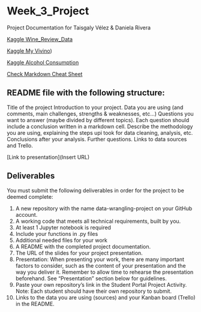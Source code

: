 # Week_3_Project

Project Documentation for Taisgaly Vélez &amp; Daniela Rivera

[Kaggle Wine_Review_Data](https://www.kaggle.com/datasets/zynicide/wine-reviews/data?select=winemag-data-130k-v2.csv)

[Kaggle My Vivino](https://www.kaggle.com/code/atabekabduakimov/my-vivino/input))

[Kaggle Alcohol Consumption](https://www.kaggle.com/datasets/mysarahmadbhat/alcohol-consumption)

[Check Markdown Cheat Sheet](https://www.markdownguide.org/cheat-sheet/)

## README file with the following structure:

Title of the project
Introduction to your project.
Data you are using (and comments, main challenges, strengths & weaknesses, etc…)
Questions you want to answer (maybe divided by different topics). Each question should include a conclusion written in a markdown cell.
Describe the methodology you are using, explaining the steps upi took for data cleaning, analysis, etc.
Conclusions after your analysis.
Further questions.
Links to data sources and Trello.

[Link to presentation](Insert URL)


## Deliverables

You must submit the following deliverables in order for the project to be deemed complete:

1. A new repository with the name data-wrangling-project on your GitHub account.
2. A working code that meets all technical requirements, built by you.
3. At least 1 Jupyter notebook is required
4. Include your functions in .py files
5. Additional needed files for your work
6. A README with the completed project documentation.
7. The URL of the slides for your project presentation.
8. Presentation: When presenting your work, there are many important factors to consider, such as the content of your presentation and the way you deliver it.
   Remember to allow time to rehearse the presentation beforehand.
   See “Presentation” section below for guidelines.
9. Paste your own repository’s link in the Student Portal Project Activity.
   Note: Each student should have their own repository to submit.
10. Links to the data you are using (sources) and your Kanban board (Trello) in the README.
